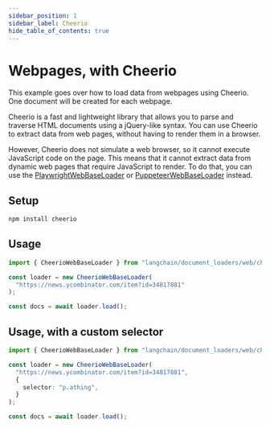 ```yaml
---
sidebar_position: 1
sidebar_label: Cheerio
hide_table_of_contents: true
---
```


# Webpages, with Cheerio

This example goes over how to load data from webpages using Cheerio. One document will be created for each webpage.

Cheerio is a fast and lightweight library that allows you to parse and traverse HTML documents using a jQuery-like syntax. You can use Cheerio to extract data from web pages, without having to render them in a browser.

However, Cheerio does not simulate a web browser, so it cannot execute JavaScript code on the page. This means that it cannot extract data from dynamic web pages that require JavaScript to render. To do that, you can use the [PlaywrightWebBaseLoader](./web_playwright) or [PuppeteerWebBaseLoader](./web_puppeteer) instead.

## Setup

```bash npm2yarn
npm install cheerio
```

## Usage

```typescript
import { CheerioWebBaseLoader } from "langchain/document_loaders/web/cheerio";

const loader = new CheerioWebBaseLoader(
  "https://news.ycombinator.com/item?id=34817881"
);

const docs = await loader.load();
```

## Usage, with a custom selector

```typescript
import { CheerioWebBaseLoader } from "langchain/document_loaders/web/cheerio";

const loader = new CheerioWebBaseLoader(
  "https://news.ycombinator.com/item?id=34817881",
  {
    selector: "p.athing",
  }
);

const docs = await loader.load();
```
